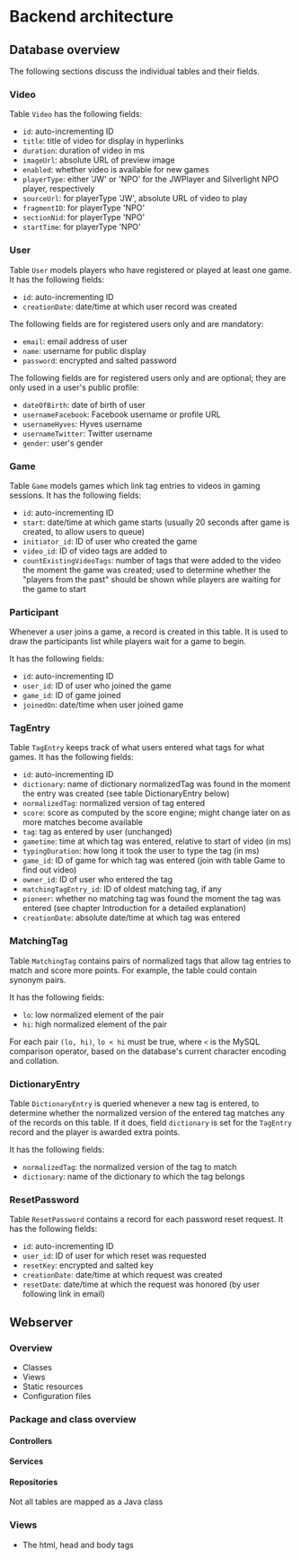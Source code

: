 # Backend architecture

## Database overview

The following sections discuss the individual tables and their fields.

### Video

Table `Video` has the following fields:

* `id`: auto-incrementing ID
* `title`: title of video for display in hyperlinks
* `duration`: duration of video in ms
* `imageUrl`: absolute URL of preview image
* `enabled`: whether video is available for new games
* `playerType`: either 'JW' or 'NPO' for the JWPlayer and Silverlight NPO player, respectively
* `sourceUrl`: for playerType 'JW', absolute URL of video to play
* `fragmentID`: for playerType 'NPO'
* `sectionNid`: for playerType 'NPO'
* `startTime`: for playerType 'NPO'

### User

Table `User` models players who have registered or played at least one game. It has the following fields:

* `id`: auto-incrementing ID
* `creationDate`: date/time at which user record was created

The following fields are for registered users only and are mandatory:

* `email`: email address of user
* `name`: username for public display
* `password`: encrypted and salted password

The following fields are for registered users only and are optional; they are only used in a user's public profile:

* `dateOfBirth`: date of birth of user
* `usernameFacebook`: Facebook username or profile URL
* `usernameHyves`: Hyves username
* `usernameTwitter`: Twitter username
* `gender`: user's gender

### Game

Table `Game` models games which link tag entries to videos in gaming sessions. It has the following fields:

* `id`: auto-incrementing ID
* `start`: date/time at which game starts (usually 20 seconds after game is created, to allow users to queue)
* `initiator_id`: ID of user who created the game
* `video_id`: ID of video tags are added to
* `countExistingVideoTags`: number of tags that were added to the video the moment the game was created; used to determine whether the "players from the past" should be shown while players are waiting for the game to start

### Participant

Whenever a user joins a game, a record is created in this table. It is used to draw the participants list while players wait for a game to begin.

It has the following fields:

* `id`: auto-incrementing ID
* `user_id`: ID of user who joined the game
* `game_id`: ID of game joined
* `joinedOn`: date/time when user joined game

### TagEntry

Table `TagEntry` keeps track of what users entered what tags for what games. It has the following fields:

* `id`: auto-incrementing ID
* `dictionary`: name of dictionary normalizedTag was found in the moment the entry was created (see table DictionaryEntry below)
* `normalizedTag`: normalized version of tag entered
* `score`: score as computed by the score engine; might change later on as more matches become available
* `tag`: tag as entered by user (unchanged)
* `gametime`: time at which tag was entered, relative to start of video (in ms)
* `typingDuration`: how long it took the user to type the tag (in ms)
* `game_id`: ID of game for which tag was entered (join with table Game to find out video)
* `owner_id`: ID of user who entered the tag
* `matchingTagEntry_id`: ID of oldest matching tag, if any
* `pioneer`: whether no matching tag was found the moment the tag was entered (see chapter Introduction for a detailed explanation)
* `creationDate`: absolute date/time at which tag was entered

### MatchingTag

Table `MatchingTag` contains pairs of normalized tags that allow tag entries to match and score more points. For example, the table could contain synonym pairs.

It has the following fields:

* `lo`: low normalized element of the pair
* `hi`: high normalized element of the pair

For each pair `(lo, hi)`, `lo < hi` must be true, where `<` is the MySQL comparison operator, based on the database's current character encoding and collation.

### DictionaryEntry

Table `DictionaryEntry` is queried whenever a new tag is entered, to determine whether the normalized version of the entered tag matches any of the records on this table. If it does, field `dictionary` is set for the `TagEntry` record and the player is awarded extra points.

It has the following fields:

* `normalizedTag`: the normalized version of the tag to match
* `dictionary`: name of the dictionary to which the tag belongs

### ResetPassword

Table `ResetPassword` contains a record for each password reset request. It has the following fields:

* `id`: auto-incrementing ID
* `user_id`: ID of user for which reset was requested
* `resetKey`: encrypted and salted key
* `creationDate`: date/time at which request was created
* `resetDate`: date/time at which the request was honored (by user following link in email)

## Webserver

### Overview

* Classes
* Views
* Static resources
* Configuration files

### Package and class overview

#### Controllers

#### Services

#### Repositories

Not all tables are mapped as a Java class

### Views

* The html, head and body tags
